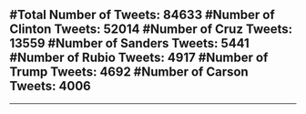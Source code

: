 #Total Number of Tweets: 84633 
#Number of Clinton Tweets: 52014
#Number of Cruz Tweets: 13559
#Number of Sanders Tweets: 5441
#Number of Rubio Tweets: 4917
#Number of Trump Tweets: 4692
#Number of Carson Tweets: 4006
---
---
